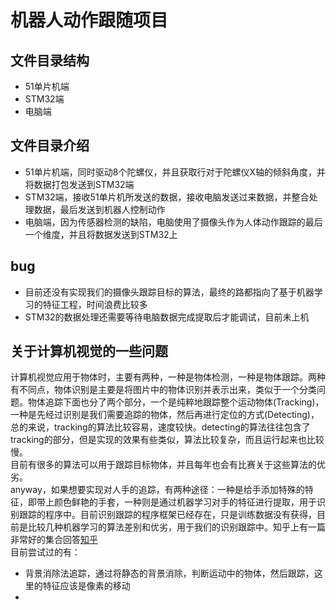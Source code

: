 # 机器人动作跟随项目
## 文件目录结构
* 51单片机端
* STM32端
* 电脑端
## 文件目录介绍
* 51单片机端，同时驱动8个陀螺仪，并且获取行对于陀螺仪X轴的倾斜角度，并将数据打包发送到STM32端
* STM32端，接收51单片机所发送的数据，接收电脑发送过来数据，并整合处理数据，最后发送到机器人控制动作
* 电脑端，因为传感器检测的缺陷，电脑使用了摄像头作为人体动作跟踪的最后一个维度，并且将数据发送到STM32上
## bug
* 目前还没有实现我们的摄像头跟踪目标的算法，最终的路都指向了基于机器学习的特征工程，时间浪费比较多
* STM32的数据处理还需要等待电脑数据完成提取后才能调试，目前未上机

## 关于计算机视觉的一些问题
计算机视觉应用于物体时，主要有两种，一种是物体检测，一种是物体跟踪。两种有不同点，物体识别是主要是将图片中的物体识别并表示出来，类似于一个分类问题。物体追踪下面也分了两个部分，一个是纯粹地跟踪整个运动物体(Tracking)，一种是先经过识别是我们需要追踪的物体，然后再进行定位的方式(Detecting)，总的来说，tracking的算法比较容易，速度较快。detecting的算法往往包含了tracking的部分，但是实现的效果有些类似，算法比较复杂，而且运行起来也比较慢。		
目前有很多的算法可以用于跟踪目标物体，并且每年也会有比赛关于这些算法的优劣。		
anyway，如果想要实现对人手的追踪，有两种途径：一种是给手添加特殊的特征，即带上颜色鲜艳的手套，一种则是通过机器学习对手的特征进行提取，用于识别跟踪的程序中。目前识别跟踪的程序框架已经存在，只是训练数据没有获得，目前是比较几种机器学习的算法差别和优劣，用于我们的识别跟踪中。知乎上有一篇非常好的集合回答[知乎](https://www.zhihu.com/question/26493945)		
目前尝试过的有：		
* 背景消除法追踪，通过将静态的背景消除，判断运动中的物体，然后跟踪，这里的特征应该是像素的移动
* 
